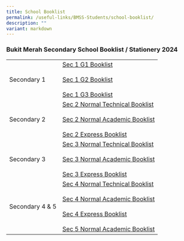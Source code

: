 ```yaml
---
title: School Booklist
permalink: /useful-links/BMSS-Students/school-booklist/
description: ""
variant: markdown
---
```

### Bukit Merah Secondary School Booklist / Stationery 2024

|  |  |
|---|---|
| Secondary 1 |[Sec 1 G1 Booklist](/files/Sec_1_G1_Booklist.pdf)<br><br>[Sec 1 G2 Booklist](/files/Sec_1_G2_Booklist.pdf)<br><br>[Sec 1 G3 Booklist](/files/Sec_1_G3_Booklist.pdf)|
| Secondary 2 | [Sec 2 Normal Technical Booklist](/files/2nt%202023%20bl.pdf) <br><br>[Sec 2 Normal Academic Booklist](/files/2na%202023%20bl.pdf)<br><br>[Sec 2 Express Booklist](/files/2e%202023%20bl.pdf) |
| Secondary 3 | [Sec 3 Normal Technical Booklist](/files/3nt%202023%20bl.pdf)<br><br>[Sec 3 Normal Academic Booklist](/files/3na%202023%20bl.pdf)<br><br>[Sec 3 Express Booklist](/files/3e%202023%20bl.pdf) |
| Secondary 4 &amp; 5 | [Sec 4 Normal Technical Booklist](/files/4nt%202023%20bl.pdf)<br><br>[Sec 4 Normal Academic Booklist](/files/4na%202023%20bl.pdf)<br><br>[Sec 4 Express Booklist](/files/4e%202023%20bl.pdf)<br><br>[Sec 5 Normal Academic Booklist](/files/5n%202023%20bl.pdf) |